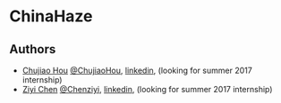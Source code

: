 # ChinaHaze

## Authors

- [Chujiao Hou](https://github.com/ChujiaoHou) [@ChujiaoHou](https://github.com/ChujiaoHou), [linkedin](https://www.linkedin.com/in/chujiao-hou-5752b6133),  (looking for summer 2017 internship)
- [Ziyi Chen](https://github.com/czyi) [@Chenziyi](https://github.com/czyi), [linkedin](https://www.linkedin.com/in/ziyi-chen-527954126/),  (looking for summer 2017 internship)
